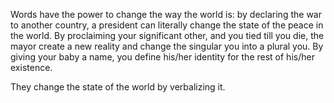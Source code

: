 Words have the power to change the way the world is: by declaring the war to another country, a president can literally change the state of the peace in the world. By proclaiming your significant other, and you tied till you die, the mayor create a new reality and change the singular you into a plural you. By giving your baby a name, you define his/her identity for the rest of his/her existence.

They change the state of the world by verbalizing it.